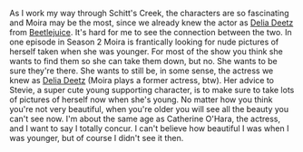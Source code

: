 As I work my way through Schitt's Creek, the characters are so fascinating and Moira may be the most, since we already knew the actor as <a href="https://www.syfy.com/syfywire/in-defense-of-beetlejuices-delia-deetz">Delia Deetz</a> from <a href="https://en.wikipedia.org/wiki/Beetlejuice">Beetlejuice</a>. It's hard for me to see the connection between the two. In one episode in Season 2 Moira is frantically looking for nude pictures of herself taken when she was younger. For most of the show you think she wants to find them so she can take them down, but no. She wants to be sure they're there. She wants to still be, in some sense, the actress we knew as <a href="https://duckduckgo.com/?q=delia+deetz&t=hx&iax=images&ia=images">Delia Deetz</a> (Moira plays a former actress, btw). Her advice to Stevie, a super cute young supporting character, is to make sure to take lots of pictures of herself now when she's young. No matter how you think you're not very beautiful, when you're older you will see all the beauty you can't see now. I'm about the same age as Catherine O'Hara, the actress, and I want to say I totally concur. I can't believe how beautiful I was when I was younger, but of course I didn't see it then. 
